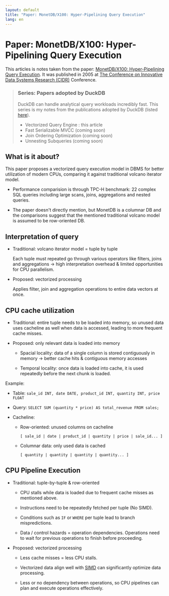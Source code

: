 ```yaml
---
layout: default
title: "Paper: MonetDB/X100: Hyper-Pipelining Query Execution"
lang: en
---
```


# Paper: MonetDB/X100: Hyper-Pipelining Query Execution

This articles is notes taken from the paper: [MonetDB/X100: Hyper-Pipelining Query Execution](http://cidrdb.org/cidr2005/papers/P19.pdf). It was published in 2005 at [The Conference on Innovative Data Systems Research (CIDR)](https://www.cidrdb.org/) Conference.

> ### Series: Papers adopted by DuckDB
>
> DuckDB can handle analytical query workloads incredibly fast. This series is my notes from the publications adopted by DuckDB (listed [here](https://duckdb.org/why_duckdb.html#standing-on-the-shoulders-of-giants)).
>
> - Vectorized Query Engine : this article
> - Fast Serializable MVCC (coming soon)
> - Join Ordering Optimization (coming soon)
> - Unnesting Subqueries (coming soon)

## What is it about?

This paper proposes a vectorized query execution model in DBMS for better utilization of modern CPUs, comparing it against traditional volcano iterator model.

- Performance comparision is through TPC-H benchmark: 22 complex SQL queries including large scans, joins, aggregations and nested queries.

- The paper doesn't directly mention, but MonetDB is a columnar DB and the comparisons suggest that the mentioned traditional volcano model is assumed to be row-oriented DB.

## Interpretation of query

* Traditional: volcano iterator model = tuple by tuple 

    Each tuple must repeated go through various operators like filters, joins and aggregations -> high interpretation overhead & limited opportunities for CPU parallelism.

* Proposed: vectorized processing 

    Applies filter, join and aggregation operations to entire data vectors at once.

## CPU cache utilization

* Traditional: entire tuple needs to be loaded into memory, so unused data uses cacheline as well when data is accessed, leading to more frequent cache misses.

* Proposed: only relevant data is loaded into memory

    * Spacial locality: data of a single column is stored contiguously in memory -> better cache hits & contiguous memory accesses

    * Temporal locality: once data is loaded into cache, it is used repeatedly before the next chunk is loaded.

Example:
* Table: `sale_id INT, date DATE, product_id INT, quantity INT, price FLOAT`

* Query: `SELECT SUM (quantity * price) AS total_revenue FROM sales;`

* Cacheline:

    * Row-oriented: unused columns on cacheline

        `[ sale_id | date | product_id | quantity | price | sale_id... ]`

    * Columnar data: only used data is cached
            
        `[ quantity | quantity | quantity | quantity... ]`
    

## CPU Pipeline Execution

* Traditional: tuple-by-tuple & row-oriented

    * CPU stalls while data is loaded due to frequent cache misses as mentioned above.

    * Instructions need to be repeatedly fetched per tuple (No SIMD).

    * Conditions such as `IF` or `WHERE` per tuple lead to branch mispredictions.

    * Data / control hazards = operation dependencies. Operations need to wait for previous operations to finish before proceeding.

* Proposed: vectorized processing

    * Less cache misses = less CPU stalls.

    * Vectorized data align well with [SIMD](https://en.wikipedia.org/wiki/Single_instruction,_multiple_data) can significantly optimize data processing.

    * Less or no dependency between operations, so CPU pipelines can plan and execute operations effectively. 